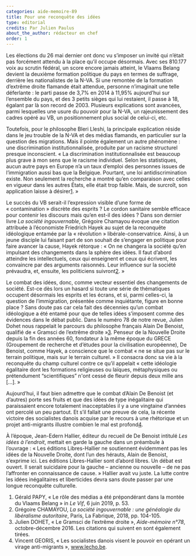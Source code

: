 ```yaml
---
categories: aide-memoire-89
title: Pour une reconquête des idées
type: editorial
credits: Par Julien Paulus
about_the_author: rédacteur en chef
order: 1
---
```

Les élections du 26 mai dernier ont donc vu s’imposer un invité qui n’était pas forcément attendu à la place qu’il occupe désormais. Avec ses 810.177 voix au scrutin fédéral, un score encore jamais atteint, le Vlaams Belang devient la deuxième formation politique du pays en termes de suffrage, derrière les nationalistes de la N-VA. Si une remontée de la formation d’extrême droite flamande était attendue, personne n’imaginait une telle déferlante : le parti passe de 3,7% en 2014 à 11,95% aujourd’hui sur l’ensemble du pays, et des 3 petits sièges qui lui restaient, il passe à 18, égalant par là son record de 2003. Plusieurs explications sont avancées, parmi lesquelles une usure du pouvoir pour la N-VA, un rajeunissement des cadres opéré au VB, un positionnement plus social de celui-ci, etc. 

Toutefois, pour le philosophe Bleri Lleshi, la principale explication réside dans le jeu trouble de la N-VA et des médias flamands, en particulier sur la question des migrations. Mais il pointe également un autre phénomène : une discrimination institutionnalisée, produite par un racisme structurel presque inconscient. « La discrimination institutionnalisée est beaucoup plus grave à mon sens que le racisme individuel. Selon les statistiques, aucun autre pays en Europe n’a un taux d’emploi des personnes issues de l’immigration aussi bas que la Belgique. Pourtant, une loi antidiscrimination existe. Non seulement la recherche a montré qu’en comparaison avec celles en vigueur dans les autres États, elle était trop faible. Mais, de surcroît, son application laisse à désirer[1](#footnote-1). » 

Le succès du VB serait-il l’expression visible d’une forme de « contamination » discrète des esprits ? Le cordon sanitaire semble efficace pour contenir les discours mais qu’en est-il des idées ? Dans son dernier livre _La société ingouvernable_, Grégoire Chamayou évoque une citation attribuée à l’économiste Friedrich Hayek au sujet de la reconquête idéologique entamée par la « révolution » libérale-conservatrice. Ainsi, à un jeune disciple lui faisant part de son souhait de s’engager en politique pour faire avancer la cause, Hayek rétorque : « On ne changera la société qu’en impulsant des changements dans la sphère des idées. Il faut d’abord atteindre les intellectuels, ceux qui enseignent et ceux qui écrivent, les convaincre par des arguments raisonnés. Leur influence sur la société prévaudra, et, ensuite, les politiciens suivront[2](#footnote-2). » 

Le combat des idées, donc, comme vecteur essentiel des changements de société. Est-ce dès lors un hasard si toute une série de thématiques occupent désormais les esprits et les écrans, et si, parmi celles-ci, la question de l’immigration, présentée comme inquiétante, figure en bonne place ? Sans doute pas car cela fait des décennies qu’un combat idéologique a été entamé pour que de telles idées s’imposent comme des évidences dans le débat public. Dans le numéro 78 de notre revue, Julien Dohet nous rappelait le parcours du philosophe français Alain De Benoist, qualifié de « Gramsci de l’extrême droite »[3](#footnote-3). Penseur de la Nouvelle Droite depuis la fin des années 60, fondateur à la même époque du GRECE (Groupement de recherche et d’études pour la civilisation européenne), De Benoist, comme Hayek, a conscience que le combat « ne se situe pas sur le terrain politique, mais sur le terrain culturel. » Il consacra donc sa vie à la reconquête du champ culturel contre ce qu’il appelait « cette idéologie égalitaire dont les formations religieuses ou laïques, métaphysiques ou prétendument “scientifiques” n'ont cessé de fleurir depuis deux mille ans \[…]. »

Aujourd’hui, il faut bien admettre que le combat d’Alain De Benoist (et d’autres) porte ses fruits et que des idées de type inégalitaire qui paraissaient encore totalement inacceptables il y a une vingtaine d’années ont percolé un peu partout. Et s’il fallait une preuve de cela, la récente victoire des socialistes danois acquise par le recours à une rhétorique et un projet anti-migrants illustre combien le mal est profond[4](#footnote-4).

À l’époque, Jean-Edern Hallier, éditeur du recueil de De Benoist intitulé _Les idées à l’endroit_, mettait en garde la gauche dans un préambule à l’ouvrage : « Les éditions Libres-Hallier ne soutiennent évidemment pas les idées de la Nouvelle Droite, dont l’un des hérauts, Alain de Benoist, s’exprime ici. Les éditions Libres-Hallier sont d’abord libres. Un débat est ouvert. Il serait suicidaire pour la gauche – ancienne ou nouvelle – de ne pas l’affronter en connaissance de cause. » Hallier avait vu juste. La lutte contre les idées inégalitaires et liberticides devra sans doute passer par une longue reconquête culturelle.   

1. Gérald PAPY, « Le rôle des médias a été prépondérant dans la montée du Vlaams Belang » in _Le Vif_, 6 juin 2019, p. 53.
2. Grégoire CHAMAYOU, _La société ingouvernable : une généalogie du libéralisme autoritaire_, Paris, La Fabrique, 2018, pp. 104-105.
3. Julien DOHET, « Le Gramsci de l’extrême droite », _Aide-mémoire n°78_, octobre-décembre 2016. Les citations qui suivent en sont également tirées.
4. Vincent GEORIS, « Les socialistes danois visent le pouvoir en opérant un virage anti-migrants », www.lecho.be.
